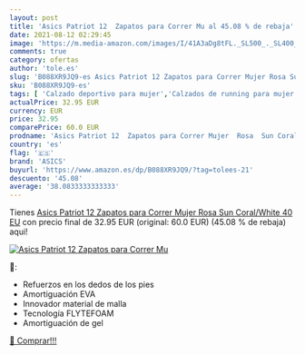 ```yaml
---
layout: post
title: 'Asics Patriot 12  Zapatos para Correr Mu al 45.08 % de rebaja'
date: 2021-08-12 02:29:45
image: 'https://m.media-amazon.com/images/I/41A3aDg8tFL._SL500_._SL400_.jpg'
comments: true
category: ofertas
author: 'tole.es'
slug: 'B088XR9JQ9-es Asics Patriot 12 Zapatos para Correr Mujer Rosa Sun...'
sku: 'B088XR9JQ9-es'
tags: [ 'Calzado deportivo para mujer','Calzados de running para mujer','Calzados para correr en asfalto para mujer','Zapatillas y calzado deportivo para mujer','Zapatos','Zapatos para mujer','Zapatos y complementos','asics','zapatos', ]
actualPrice: 32.95 EUR
currency: EUR
price: 32.95
comparePrice: 60.0 EUR
prodname: 'Asics Patriot 12  Zapatos para Correr Mujer  Rosa  Sun Coral/White   40 EU'
country: 'es'
flag: '🇪🇸'
brand: 'ASICS'
buyurl: 'https://www.amazon.es/dp/B088XR9JQ9/?tag=tolees-21'
descuento: '45.08'
average: '38.0833333333333'
---
```


Tienes [Asics Patriot 12  Zapatos para Correr Mujer  Rosa  Sun Coral/White   40 EU](https://www.amazon.es/dp/B088XR9JQ9/?tag=tolees-21) con precio final de  32.95 EUR (original: 60.0 EUR) (45.08 %  de rebaja) aqui!

[![Asics Patriot 12  Zapatos para Correr Mu](https://m.media-amazon.com/images/I/41A3aDg8tFL._SL500_._SL400_.jpg)](https://www.amazon.es/dp/B088XR9JQ9/?tag=tolees-21)

🔎:

- Refuerzos en los dedos de los pies
- Amortiguación EVA
- Innovador material de malla
- Tecnología FLYTEFOAM
- Amortiguación de gel

[🛒 Comprar!!!](https://www.amazon.es/dp/B088XR9JQ9/?tag=tolees-21)
